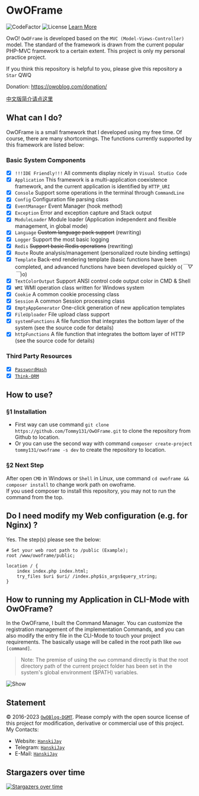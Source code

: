 # OwOFrame

![CodeFactor](https://www.codefactor.io/repository/github/tommy131/owoframe/badge) ![License](https://img.shields.io/badge/License-Apache%202.0-blue.svg) [Learn More](https://opensource.org/licenses/Apache-2.0)

OwO! `OwOFrame` is developed based on the `MVC (Model-Views-Controller)` model. The standard of the framework is drawn from the current popular PHP-MVC framework to a certain extent. This project is only my personal practice project.

If you think this repository is helpful to you, please give this repository a `Star` QWQ

Donation: <https://owoblog.com/donation/>

[中文版简介请点这里](README_CHS.md)

## What can I do?

OwOFrame is a small framework that I developed using my free time. Of course, there are many shortcomings. The functions currently supported by this framework are listed below:

### Basic System Components

- [x] `!!!IDE Friendly!!!`  All comments display nicely in `Visual Studio Code`
- [x] `Application`         This framework is a multi-application coexistence framework, and the current application is identified by `HTTP_URI`
- [x] `Console`             Support some operations in the terminal through `CommandLine`
- [x] `Config`              Configuration file parsing class
- [x] `EventManager`        Event Manager (hook method)
- [x] `Exception`           Error and exception capture and Stack output
- [x] `ModuleLoader`        Module loader (Application independent and flexible management, in global mode)
- [x] `Language`            ~~Custom language pack support~~ (rewriting)
- [x] `Logger`              Support the most basic logging
- [x] `Redis`               ~~Support basic Redis operations~~ (rewriting)
- [x] `Route`               Route analysis/management (personalized route binding settings)
- [x] `Template`            Back-end rendering template (basic functions have been completed, and advanced functions have been developed quickly o(*￣▽￣*)o)
- [x] `TextColorOutput`     Support ANSI control code output color in CMD & Shell
- [x] `WMI`                 WMI operation class written for Windows system
- [x] `Cookie`              A common cookie processing class
- [x] `Session`             A common Session processing class
- [x] `EmptyAppGenerator`   One-click generation of new application templates
- [x] `FileUploader`        File upload class support
- [x] `systemFunctions`     A file function that integrates the bottom layer of the system (see the source code for details)
- [x] `httpFunctions`       A file function that integrates the bottom layer of HTTP (see the source code for details)

### Third Party Resources

- [x] [`PasswordHash`](http://www.openwall.com/phpass/)
- [x] [`Think-ORM`](https://github.com/top-think/think-orm)

## How to use?

### §1 Installation

- First way can use command `git clone https://github.com/Tommy131/OwOFrame.git` to clone the repository from Github to location.  
- Or you can use the second way with command `composer create-project tommy131/owoframe -s dev` to create the repository to location.

### §2 Next Step

After open `CMD` in Windows or `Shell` in Linux, use command `cd owoframe && composer install` to change work path on owoframe.  
If you used composer to install this repository, you may not to run the command from the top.

## Do I need modify my Web configuration (e.g. for Nginx) ?

Yes. The step(s) please see the below:

``` nginx
# Set your web root path to /public (Example);
root /www/owoframe/public;

location / {
    index index.php index.html;
    try_files $uri $uri/ /index.php$is_args$query_string;
}
```

## How to running my Application in CLI-Mode with OwOFrame?

In the OwOFrame, I built the Command Manager. You can customize the registration management of the implementation Commands, and you can also modify the entry file in the CLI-Mode to touch your project requirements. The basically usage will be called in the root path like `owo [command]`.  
> Note: The premise of using the `owo` command directly is that the root directory path of the current project folder has been set in the system's global environment ($PATH) variables.

![Show](.repo-data/Linux_owo_command.png)

## Statement

&copy; 2016-2023 [`OwOBlog-DGMT`](https://www.owoblog.com). Please comply with the open source license of this project for modification, derivative or commercial use of this project.  
My Contacts:

- Website: [`HanskiJay`](https://www.owoblog.com)
- Telegram: [`HanskiJay`](https://t.me/HanskiJay)
- E-Mail: [`HanskiJay`](mailto:support@owoblog.com)

## Stargazers over time

[![Stargazers over time](https://starchart.cc/Tommy131/OwOFrame.svg)](https://starchart.cc/Tommy131/OwOFrame)

